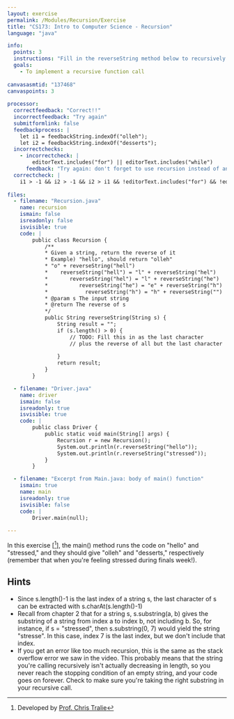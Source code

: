 ```yaml
---
layout: exercise
permalink: /Modules/Recursion/Exercise
title: "CS173: Intro to Computer Science - Recursion"
language: "java"

info:
  points: 3
  instructions: "Fill in the reverseString method below to recursively compute the string in reverse."
  goals:
    - To implement a recursive function call
    
canvasasmtid: "137468"
canvaspoints: 3
    
processor:  
  correctfeedback: "Correct!!" 
  incorrectfeedback: "Try again"
  submitformlink: false
  feedbackprocess: | 
    let i1 = feedbackString.indexOf("olleh");
    let i2 = feedbackString.indexOf("desserts");
  incorrectchecks:
    - incorrectcheck: |
        editorText.includes("for") || editorText.includes("while")
      feedback: "Try again: don't forget to use recursion instead of any loops!  Your solution should not include a while or for loop."    
  correctcheck: |
    i1 > -1 && i2 > -1 && i2 > i1 && !editorText.includes("for") && !editorText.includes("while")
 
files:
  - filename: "Recursion.java"
    name: recursion
    ismain: false
    isreadonly: false
    isvisible: true
    code: |
        public class Recursion {
            /**
            * Given a string, return the reverse of it
            * Example) "hello", should return "olleh"
            * "o" + reverseString("hell")
            *    reverseString("hell") = "l" + reverseString("hel")
            *       reverseString("hel") = "l" + reverseString("he")
            *          reverseString("he") = "e" + reverseString("h")
            *            reverseString("h") = "h" + reverseString("")
            * @param s The input string
            * @return The reverse of s
            */
            public String reverseString(String s) {
                String result = "";
                if (s.length() > 0) {
                    // TODO: Fill this in as the last character
                    // plus the reverse of all but the last character
                    
                }
                return result;
            }
        }

  - filename: "Driver.java"
    name: driver
    ismain: false
    isreadonly: true
    isvisible: true
    code: | 
        public class Driver {
            public static void main(String[] args) {
                Recursion r = new Recursion();
                System.out.println(r.reverseString("hello"));
                System.out.println(r.reverseString("stressed"));
            }
        }    

  - filename: "Excerpt from Main.java: body of main() function"
    ismain: true
    name: main
    isreadonly: true
    isvisible: false
    code: |
        Driver.main(null);
        
---
```


In this exercise \[[^1]\], the main() method runs the code on "hello" and "stressed," and they should give "olleh" and "desserts," respectively (remember that when you're feeling stressed during finals week!).

## Hints
* Since s.length()-1 is the last index of a string s, the last character of s can be extracted with s.charAt(s.length()-1)
* Recall from chapter 2 that for a string s, s.substring(a, b) gives the substring of a string from index a to index b, not including b. So, for instance, if s = "stressed", then s.substring(0, 7) would yield the string "stresse". In this case, index 7 is the last index, but we don't include that index.
* If you get an error like too much recursion, this is the same as the stack overflow error we saw in the video. This probably means that the string you're calling recursively isn't actually decreasing in length, so you never reach the stopping condition of an empty string, and your code goes on forever. Check to make sure you're taking the right substring in your recursive call.

[^1]: Developed by [Prof. Chris Tralie](https://www.ursinus.edu/live/profiles/4502-christopher-j-tralie)